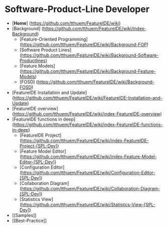 # Software-Product-Line Developer

* [**Home**] (https://github.com/tthuem/FeatureIDE/wiki)
* [Background] (https://github.com/tthuem/FeatureIDE/wiki/index-Background)
	* [Feature-Oriented Programming] (https://github.com/tthuem/FeatureIDE/wiki/Background-FOP)
	* [Software Product Lines] (https://github.com/tthuem/FeatureIDE/wiki/Background-Software-Productlines)
	* [Feature Models] (https://github.com/tthuem/FeatureIDE/wiki/Background-Feature-Models)
	* [FOSD] (https://github.com/tthuem/FeatureIDE/wiki/Background-FOSD)
* [FeatureIDE Installation and Update] (https://github.com/tthuem/FeatureIDE/wiki/FeatureIDE-Installation-and-Update)
* [FeatureIDE overview] (https://github.com/tthuem/FeatureIDE/wiki/index-FeatureIDE-overview)
* [FeatureIDE functions in deep] (https://github.com/tthuem/FeatureIDE/wiki/index-FeatureIDE-functions-in-deep)
	* [FeatureIDE Project] (https://github.com/tthuem/FeatureIDE/wiki/index-FeatureIDE-Project-[SPL-Dev])
	* [Feature Model Editor] (https://github.com/tthuem/FeatureIDE/wiki/index-Feature-Model-Editor-[SPL-Dev])
	* [Configuration Editor] (https://github.com/tthuem/FeatureIDE/wiki/Configuration-Editor-[SPL-Dev])
	* [Collaboration Diagram] (https://github.com/tthuem/FeatureIDE/wiki/Collaboration-Diagram-[SPL-Dev])
	* [Statistics View] (https://github.com/tthuem/FeatureIDE/wiki/Statistics-View-[SPL-Dev])
* [[Samples]]
* [[Best-Practice]]
